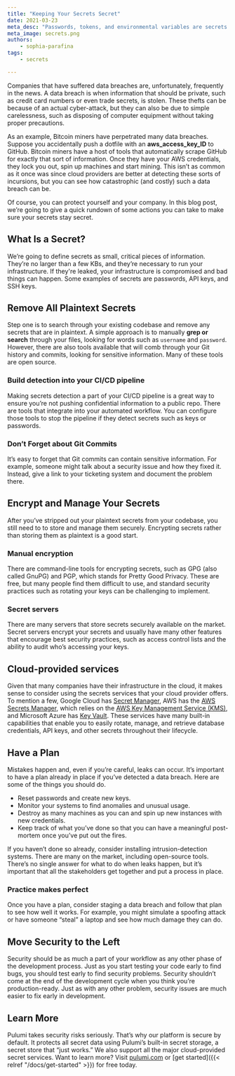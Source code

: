 ```yaml
---
title: "Keeping Your Secrets Secret"
date: 2021-03-23
meta_desc: "Passwords, tokens, and environmental variables are secrets needed to for infrastructure to run. Learn how to protect them and your infrastructure."
meta_image: secrets.png
authors:
    - sophia-parafina
tags:
    - secrets

---
```


Companies that have suffered data breaches are, unfortunately, frequently in the news. A data breach is when information that should be private, such as credit card numbers or even trade secrets, is stolen. These thefts can be because of an actual cyber-attack, but they can also be due to simple carelessness, such as disposing of computer equipment without taking proper precautions.

<!--more-->

As an example, Bitcoin miners have perpetrated many data breaches. Suppose you accidentally push a dotfile with an **aws_access_key_ID** to GitHub.  Bitcoin miners have a host of tools that automatically scrape GitHub for exactly that sort of information. Once they have your AWS credentials, they lock you out, spin up machines and start mining. This isn’t as common as it once was since cloud providers are better at detecting these sorts of incursions, but you can see how catastrophic (and costly) such a data breach can be.

Of course, you can protect yourself and your company. In this blog post, we’re going to give a quick rundown of some actions you can take to make sure your secrets stay secret.

## What Is a Secret?

We’re going to define secrets as small, critical pieces of information. They’re no larger than a few KBs, and they’re necessary to run your infrastructure. If they're leaked, your infrastructure is compromised and bad things can happen. Some examples of secrets are passwords, API keys, and SSH keys.

## Remove All Plaintext Secrets

Step one is to search through your existing codebase and remove any secrets that are in plaintext. A simple approach is to manually **grep or search** through your files, looking for words such as `username` and `password`. However, there are also tools available that will comb through your Git history and commits, looking for sensitive information. Many of these tools are open source.

### Build detection into your CI/CD pipeline

Making secrets detection a part of your CI/CD pipeline is a great way to ensure you’re not pushing confidential information to a public repo. There are tools that integrate into your automated workflow. You can configure those tools to stop the pipeline if they detect secrets such as keys or passwords.

### Don’t Forget about Git Commits

It’s easy to forget that Git commits can contain sensitive information. For example, someone might talk about a security issue and how they fixed it. Instead, give a link to your ticketing system and document the problem there.

## Encrypt and Manage Your Secrets

After you’ve stripped out your plaintext secrets from your codebase, you still need to to store and manage them securely. Encrypting secrets rather than storing them as plaintext is a good start.

### Manual encryption

There are command-line tools for encrypting secrets, such as GPG (also called GnuPG) and PGP, which stands for Pretty Good Privacy. These are free, but many people find them difficult to use, and standard security practices such as rotating your keys can be challenging to implement.

### Secret servers

There are many servers that store secrets securely available on the market. Secret servers encrypt your secrets and usually have many other features that encourage best security practices, such as access control lists and the ability to audit who’s accessing your keys.

## Cloud-provided services

Given that many companies have their infrastructure in the cloud, it makes sense to consider using the secrets services that your cloud provider offers. To mention a few, Google Cloud has [Secret Manager](https://cloud.google.com/secret-manager), AWS has the [AWS Secrets Manager](https://aws.amazon.com/secrets-manager/), which relies on the [AWS Key Management Service (KMS)](https://aws.amazon.com/kms/), and Microsoft Azure has [Key Vault](https://azure.microsoft.com/en-us/services/key-vault/). These services have many built-in capabilities that enable you to easily rotate, manage, and retrieve database credentials, API keys, and other secrets throughout their lifecycle.

## Have a Plan

Mistakes happen and, even if you’re careful, leaks can occur. It’s important to have a plan already in place if you’ve detected a data breach. Here are some of the things you should do.

- Reset passwords and create new keys.
- Monitor your systems to find anomalies and unusual usage.
- Destroy as many machines as you can and spin up new instances with new credentials.
- Keep track of what you’ve done so that you can have a meaningful post-mortem once you’ve put out the fires.

If you haven’t done so already, consider installing intrusion-detection systems. There are many on the market, including open-source tools.  There’s no single answer for what to do when leaks happen, but it’s important that all the stakeholders get together and put a process in place.

### Practice makes perfect

Once you have a plan, consider staging a data breach and follow that plan to see how well it works. For example, you might simulate a spoofing attack or have someone “steal” a laptop and see how much damage they can do.

## Move Security to the Left

Security should be as much a part of your workflow as any other phase of the development process. Just as you start testing your code early to find bugs, you should test early to find security problems. Security shouldn’t come at the end of the development cycle when you think you’re production-ready. Just as with any other problem, security issues are much easier to fix early in development.

## Learn More

Pulumi takes security risks seriously. That’s why our platform is secure by default. It protects all secret data using Pulumi’s built-in secret storage, a secret store that “just works.” We also support all the major cloud-provided secret services. Want to learn more? Visit [pulumi.com](https://www.pulumi.com/) or [get started]({{< relref "/docs/get-started" >}}) for free today.
